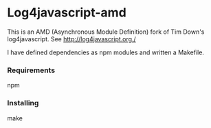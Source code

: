 Log4javascript-amd
=====

This is an AMD (Asynchronous Module Definition) fork of Tim Down's log4javascript. See http://log4javascript.org./

I have defined dependencies as npm modules and written a Makefile.

### Requirements

npm

### Installing

make
